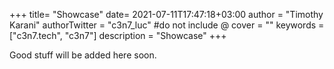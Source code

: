 +++
title= "Showcase"
date= 2021-07-11T17:47:18+03:00
author = "Timothy Karani"
authorTwitter = "c3n7_luc" #do not include @
cover = ""
keywords = ["c3n7.tech", "c3n7"]
description = "Showcase"
+++

Good stuff will be added here soon.
